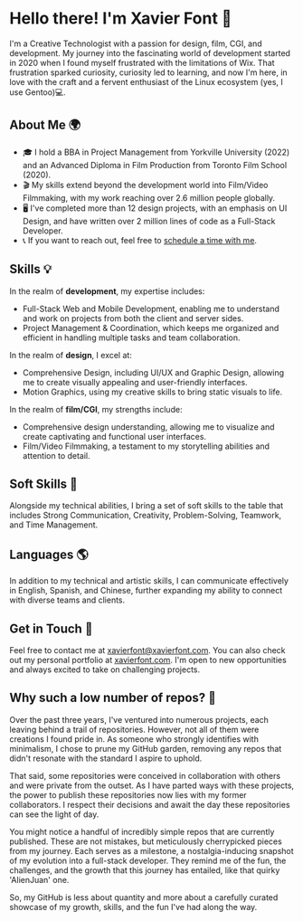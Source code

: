 # Hello there! I'm Xavier Font 👋

I'm a Creative Technologist with a passion for design, film, CGI, and development. My journey into the fascinating world of development started in 2020 when I found myself frustrated with the limitations of Wix. That frustration sparked curiosity, curiosity led to learning, and now I'm here, in love with the craft and a fervent enthusiast of the Linux ecosystem (yes, I use Gentoo)💻.

## About Me 🌍

- 🎓 I hold a BBA in Project Management from Yorkville University (2022) and an Advanced Diploma in Film Production from Toronto Film School (2020).
- 🎬 My skills extend beyond the development world into Film/Video Filmmaking, with my work reaching over 2.6 million people globally.
- 🖥️ I've completed more than 12 design projects, with an emphasis on UI Design, and have written over 2 million lines of code as a Full-Stack Developer.
- 📞 If you want to reach out, feel free to [schedule a time with me](https://calendly.com/xavierfont/interview).

## Skills 💡

In the realm of **development**, my expertise includes:
- Full-Stack Web and Mobile Development, enabling me to understand and work on projects from both the client and server sides.
- Project Management & Coordination, which keeps me organized and efficient in handling multiple tasks and team collaboration.

In the realm of **design**, I excel at:
- Comprehensive Design, including UI/UX and Graphic Design, allowing me to create visually appealing and user-friendly interfaces.
- Motion Graphics, using my creative skills to bring static visuals to life.

In the realm of **film/CGI**, my strengths include:
- Comprehensive design understanding, allowing me to visualize and create captivating and functional user interfaces.
- Film/Video Filmmaking, a testament to my storytelling abilities and attention to detail.

## Soft Skills 💪

Alongside my technical abilities, I bring a set of soft skills to the table that includes Strong Communication, Creativity, Problem-Solving, Teamwork, and Time Management.

## Languages 🌎

In addition to my technical and artistic skills, I can communicate effectively in English, Spanish, and Chinese, further expanding my ability to connect with diverse teams and clients.

## Get in Touch 💌

Feel free to contact me at [xavierfont@xavierfont.com](xavierfont@xavierfont.com). You can also check out my personal portfolio at [xavierfont.com](https://www.xavierfont.com). I'm open to new opportunities and always excited to take on challenging projects.

## Why such a low number of repos? 🧐

Over the past three years, I've ventured into numerous projects, each leaving behind a trail of repositories. However, not all of them were creations I found pride in. As someone who strongly identifies with minimalism, I chose to prune my GitHub garden, removing any repos that didn't resonate with the standard I aspire to uphold.

That said, some repositories were conceived in collaboration with others and were private from the outset. As I have parted ways with these projects, the power to publish these repositories now lies with my former collaborators. I respect their decisions and await the day these repositories can see the light of day.

You might notice a handful of incredibly simple repos that are currently published. These are not mistakes, but meticulously cherrypicked pieces from my journey. Each serves as a milestone, a nostalgia-inducing snapshot of my evolution into a full-stack developer. They remind me of the fun, the challenges, and the growth that this journey has entailed, like that quirky 'AlienJuan' one.

So, my GitHub is less about quantity and more about a carefully curated showcase of my growth, skills, and the fun I've had along the way.
